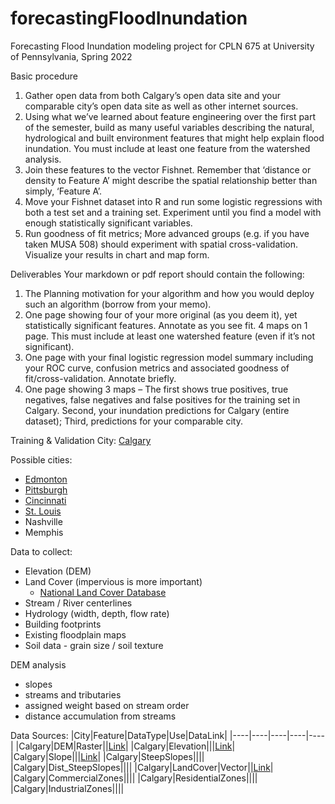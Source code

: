 # forecastingFloodInundation
Forecasting Flood Inundation modeling project for CPLN 675 at University of Pennsylvania, Spring 2022


Basic procedure
1.	Gather open data from both Calgary’s open data site and your comparable city’s open data site as well as other internet sources.
2.	Using what we’ve learned about feature engineering over the first part of the semester, build as many useful variables describing the natural, hydrological and built environment features that might help explain flood inundation. You must include at least one feature from the watershed analysis. 
3.	Join these features to the vector Fishnet. Remember that ‘distance or density to Feature A’ might describe the spatial relationship better than simply, ‘Feature A’.
4.	Move your Fishnet dataset into R and run some logistic regressions with both a test set and a training set. Experiment until you find a model with enough statistically significant variables. 
5.	Run goodness of fit metrics; More advanced groups (e.g. if you have taken MUSA 508) should experiment with spatial cross-validation. Visualize your results in chart and map form.

Deliverables 
Your markdown or pdf report should contain the following:
1.	The Planning motivation for your algorithm and how you would deploy such an algorithm (borrow from your memo).
2.	One page showing four of your more original (as you deem it), yet statistically significant features. Annotate as you see fit. 4 maps on 1 page. This must include at least one watershed feature (even if it’s not significant).
3.	One page with your final logistic regression model summary including your ROC curve, confusion metrics and associated goodness of fit/cross-validation. Annotate briefly. 
4.	One page showing 3 maps – The first shows true positives, true negatives, false negatives and false positives for the training set in Calgary. Second, your inundation predictions for Calgary (entire dataset); Third, predictions for your comparable city.

Training & Validation City:
[Calgary](https://data.calgary.ca/)

Possible cities:
- [Edmonton](https://data.edmonton.ca/)
- [Pittsburgh](https://pittsburghpa.gov/open-data/index.html)
- [Cincinnati](https://data.cincinnati-oh.gov/)
- [St. Louis](https://www.stlouis-mo.gov/data/index.cfm)
- Nashville
- Memphis

Data to collect:
- Elevation (DEM)
- Land Cover (impervious is more important)
  - [National Land Cover Database](https://www.usgs.gov/centers/eros/science/national-land-cover-database)
- Stream / River centerlines
- Hydrology (width, depth, flow rate)
- Building footprints
- Existing floodplain maps
- Soil data - grain size / soil texture


DEM analysis
- slopes 
- streams and tributaries
- assigned weight based on stream order
- distance accumulation from streams

Data Sources:
|City|Feature|DataType|Use|DataLink|
|----|----|----|----|----|
|Calgary|DEM|Raster||[Link](https://data.calgary.ca/Base-Maps/Digital-Elevation-Model-DEM-ASCII-2M/eink-tu9p)|
|Calgary|Elevation|||[Link]()|
|Calgary|Slope|||[Link]()|
|Calgary|SteepSlopes||||
|Calgary|Dist_SteepSlopes||||
|Calgary|LandCover|Vector||[Link](https://data.calgary.ca/resource/as2i-6z3n.json)|
|Calgary|CommercialZones||||
|Calgary|ResidentialZones||||
|Calgary|IndustrialZones||||
